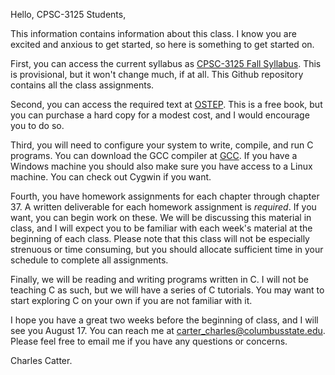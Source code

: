 Hello, CPSC-3125 Students,

This information contains information about this class. I know you are excited and anxious to get started, so here is something to get started on.

First, you can access the current syllabus as [CPSC-3125 Fall Syllabus](https://github.com/ccc31807/CPSC-3125/blob/master/cpsc3125syllabus2021Fall.pdf). This is provisional, but it won't change much, if at all. This Github repository contains all the class assignments.

Second, you can access the required text at [OSTEP](https://pages.cs.wisc.edu/~remzi/OSTEP/). This is a free book, but you can purchase a hard copy for a modest cost, and I would encourage you to do so.

Third, you will need to configure your system to write, compile, and run C programs. You can download the GCC compiler at [GCC](https://gcc.gnu.org/). If you have a Windows machine you should also make sure you have access to a Linux machine. You can check out Cygwin if you want.

Fourth, you have homework assignments for each chapter through chapter 37. A written deliverable for each homework assignment is *required*. If you want, you can begin work on these. We will be discussing this material in class, and I will expect you to be familiar with each week's material at the beginning of each class. Please note that this class will not be especially strenuous or time consuming, but you should allocate sufficient time in your schedule to complete all assignments.

Finally, we will be reading and writing programs written in C. I will not be teaching C as such, but we will have a series of C tutorials. You may want to start exploring C on your own if you are not familiar with it.

I hope you have a great two weeks before the beginning of class, and I will see you August 17. You can reach me at carter_charles@columbusstate.edu. Please feel free to email me if you have any questions or concerns.

Charles Catter.
